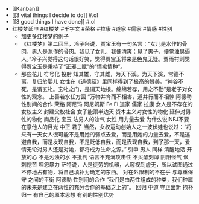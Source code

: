 - [[Kanban]]
- [[3 vital things I decide to do]] #.ol
- [[3 good things I have done]] #.ol
- 红楼梦延申 #红楼梦 #千字文 #荣格 #拉康 #道家 #儒家 #情感 #性别
	- 加更多红楼梦的例子
	- 《红楼梦》第二回里，冷子兴说，贾宝玉有一句名言：“女儿是水作的骨肉，男人是泥作的骨肉。我见了女儿，我便清爽；见了男子，便觉浊臭逼人。”冷子兴觉得这句话很好笑，觉得贾宝玉将来是色鬼无疑。贾雨村则觉得贾宝玉是秉持了“正邪二赋”的“情痴情种”。
	- 那些花儿
	  符号化 投射
	  知其雄，守其雌，为天下溪。为天下溪，常德不离，复归於婴儿
	  女性在《道德经》里同样得到了极高的赞美。“神谷不死，是谓玄牝。玄牝之门，是谓天地根。绵绵若存，用之不勤”是老子对女性的观念。
	  上善若水任方圆
	  “万物并育而不相害，道并行而不相悖
	  阿德勒 性别间的合作
	  荣格 阿尼玛 阿尼姆斯
	  Fe  Fi
	  道家 儒家
	  拉康 女人是不存在的 
	  女权主义 封建父权社会 女子能顶半边天
	  资本主义对女性的物化 延伸对男性的物化 商品化
	  宝玉 沾男人的浊气 女性 用力量去爱
	  为什么说INFJ不要在意他人的目光 
	  中正 君子
	  当然，女权运动创始人之一波伏娃也说过：“将来有一天女人很可能不是用她的弱点去爱，而是用她的力量去爱，不是逃避自我，而是发现自我，不是贬低自我，而是表现自我，到了那一天，爱情无论对男人还是对她，都将成为生命之源。” 引申 男人 同样 清醒地活 开放的心 不是污浊的水 不批判 语言不充满攻击性 不尖酸刻薄 阴阳怪气 讽刺挖苦 埋怨暴力
	  萨特说，人是徒劳的机器，人窥视到虚无，所以试图通过不停地占有物，将自己填补为确定的东西。
	  对在外限制的不在乎 与尊重保守 之间的平衡
	  阿德勒 性别间的合作
	  “我们是由两性组成的种类，我们种属的未来是建立在两性的充分合作的基础之上的”。
	  回归 中道 
	  守正出新 抱朴归一 有自己的原本思想 有别的性别优势
